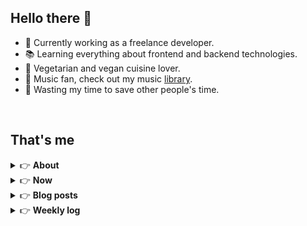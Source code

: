 <h2>Hello there 👋</h2>

- 🚀 Currently working as a freelance developer.
- :books: Learning everything about frontend and backend technologies.
- 🌱 Vegetarian and vegan cuisine lover.
- 🎵 Music fan, check out my music [library](https://simonemargio.im/music/).
- :dart: Wasting my time to save other people's time.

<br>

## That's me

<!-- markdownlint-disable MD033 -->
<details>
    <summary>&#128073 <b>About</b></summary><br/>

<!-- BLOG-POST-LIST:START -->

- 🏡 [Home](https://simonemargio.im/)
- 🤝 [Resume](https://simonemargio.im/resume/)
- 🌍 [About me](https://simonemargio.im/about/)
<!-- BLOG-POST-LIST:END -->
</details>

<details>
    <summary>&#128073 <b>Now</b></summary><br/>
    <!-- NOW-LIST:START -->

- 📚 [Book](https://simonemargio.im/book/)
- 🧘‍♀️ [Sport](https://simonemargio.im/sport/)
- 🚀 [Learn](https://simonemargio.im/learn/)
- 💻 [What I use](https://simonemargio.im/uses/)
- 📮 [Post](https://simonemargio.im/post/)

  <!-- NOW-LIST:END -->
</details>



<details>
    <summary>&#128073 <b>Blog posts</b></summary><br/>

<!-- BLOG-POST-LIST:START -->

- [MacBook Battery](https://simonemargio.im/blog/macbookbattery/)
- [Linux](https://simonemargio.im/blog/linux/)
- [LastPass](https://simonemargio.im/blog/lastpass/)
- [Apple Music](https://simonemargio.im/blog/applemusic/)
- [iCloud Keychain](https://simonemargio.im/blog/icloudkeychain/)
- [Digital legacy](https://simonemargio.im/blog/digitallegacy/)
- [Usability](https://simonemargio.im/blog/usability/)
- [Bitwarden](https://simonemargio.im/blog/bitwarden/)
- [About EXIF metadata](https://simonemargio.im/blog/aboutexifmetadata/)
- [Stop using whatsapp](https://simonemargio.im/blog/stopusingwhatsapp/)
- [More](https://simonemargio.im/blog/page/2/)
  <!-- BLOG-POST-LIST:END -->
  </details>

<details>
    <summary>&#128073 <b>Weekly log</b></summary><br/>

<!-- BLOG-POST-LIST:START -->
- [JAN - 1°](https://simonemargio.im/log/1)
- [2024](https://simonemargio.im/log/2024)
- [2023](https://simonemargio.im/log/2023)
  <!-- BLOG-POST-LIST:END -->
  </details>
